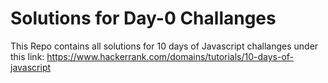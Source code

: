 # Solutions for Day-0 Challanges

This Repo contains all solutions for 10 days of Javascript challanges under this link:
https://www.hackerrank.com/domains/tutorials/10-days-of-javascript
